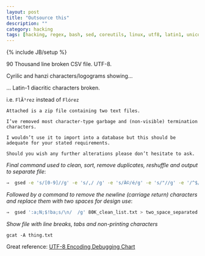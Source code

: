 ```yaml
---
layout: post
title: "Outsource this"
description: ""
category: hacking 
tags: [hacking, regex, bash, sed, coreutils, linux, utf8, latin1, unicode, gcat, gsed]
---
```

{% include JB/setup %}

90 Thousand line broken CSV file. UTF-8. 

Cyrilic and hanzi characters/logograms showing...

... Latin-1 diacritic characters broken.

i.e. `FlÃ³rez` instead of `Flórez`

    Attached is a zip file containing two text files.

    I’ve removed most character-type garbage and (non-visible) termination characters. 

    I wouldn’t use it to import into a database but this should be adequate for your stated requirements. 

    Should you wish any further alterations please don’t hesitate to ask.

*Final command used to clean, sort, remove duplicates, reshuffle and output to separate file*:

```bash
⇒  gsed -e 's/[0-9]//g' -e 's/,/ /g' -e 's/Ã©/é/g' -e 's/"//g' -e '/^$/d' -e 's/Â´/´/g' -e 's/Ãº/ú/g' -e 's/Ã±/ñ/g' -e 's/Ã³/ó/g' -e 's/Ã¡/á/g' -e 's/Ã¹/ù/g' -e 's/Ã /Á/g' -e 's/Ã‘/Ñ/g' -e 's/  / /g' -e 's/[[:space:]]$//' -e 's/Ã²/ò/g' -e 's/Ã­/í/g' -e 's/Ã¬/ì/g' -e 's/Ã¼/ü/g' -e 's/Ã€/À/g' -e 's/Ã§/ç/g' -e 's/Ã¨/è/g' -e 's/Ã‰/É/g' -e 's/Ã“/Ó/g' -e 's/Ãª/ê/g' -e 's/Ã¤/ä/g' -e 's/ÃŠ/Ê/g' -e 's/Ã¶/ö/g' -e 's/Ãš/Ú/g' -e 's/Ã^Í/Í/g' -e 's/Ã^Á/Á/g' -e 's/ÃŒ/Ì/g' -e 's/Ã®/î/g' -e 's/Ã¯/ï/g' -e 's/Ã£/ã/g' -e 's/Ã„/Ä/g' -e 's/Ã/à/g' 90K_list_of_names.csv |sort |uniq | gshuf > 80K_clean_list.txt
```

*Followed by a command to remove the newline (carriage return) characters and replace them with two spaces for design use*:

```bash
⇒  gsed ':a;N;$!ba;s/\n/  /g' 80K_clean_list.txt > two_space_separated.txt
```

*Show file with line breaks, tabs and non-printing characters*

`gcat -A thing.txt`

Great reference: [UTF-8 Encoding Debugging Chart](http://www.i18nqa.com/debug/utf8-debug.html)
